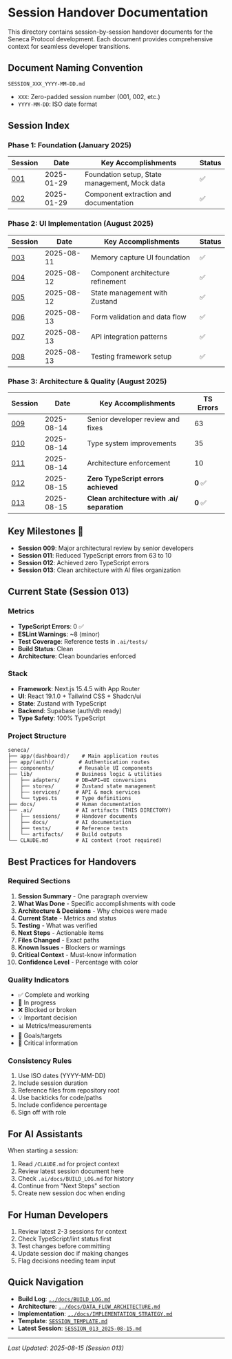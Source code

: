 # Session Handover Documentation

This directory contains session-by-session handover documents for the Seneca Protocol development. Each document provides comprehensive context for seamless developer transitions.

## Document Naming Convention

```
SESSION_XXX_YYYY-MM-DD.md
```
- `XXX`: Zero-padded session number (001, 002, etc.)
- `YYYY-MM-DD`: ISO date format

## Session Index

### Phase 1: Foundation (January 2025)
| Session | Date | Key Accomplishments | Status |
|---------|------|-------------------|---------|
| [001](SESSION_001_2025-01-29.md) | 2025-01-29 | Foundation setup, State management, Mock data | ✅ |
| [002](SESSION_002_2025-01-29.md) | 2025-01-29 | Component extraction and documentation | ✅ |

### Phase 2: UI Implementation (August 2025)
| Session | Date | Key Accomplishments | Status |
|---------|------|-------------------|---------|
| [003](SESSION_003_2025-08-11.md) | 2025-08-11 | Memory capture UI foundation | ✅ |
| [004](SESSION_004_2025-08-12.md) | 2025-08-12 | Component architecture refinement | ✅ |
| [005](SESSION_005_2025-08-12.md) | 2025-08-12 | State management with Zustand | ✅ |
| [006](SESSION_006_2025-08-13.md) | 2025-08-13 | Form validation and data flow | ✅ |
| [007](SESSION_007_2025-08-13.md) | 2025-08-13 | API integration patterns | ✅ |
| [008](SESSION_008_2025-08-13.md) | 2025-08-13 | Testing framework setup | ✅ |

### Phase 3: Architecture & Quality (August 2025)
| Session | Date | Key Accomplishments | TS Errors |
|---------|------|-------------------|-----------|
| [009](SESSION_009_2025-08-14.md) | 2025-08-14 | Senior developer review and fixes | 63 |
| [010](SESSION_010_2025-08-14.md) | 2025-08-14 | Type system improvements | 35 |
| [011](SESSION_011_2025-08-14.md) | 2025-08-14 | Architecture enforcement | 10 |
| [012](SESSION_012_2025-08-15.md) | 2025-08-15 | **Zero TypeScript errors achieved** | **0** ✅ |
| [013](SESSION_013_2025-08-15.md) | 2025-08-15 | **Clean architecture with .ai/ separation** | **0** ✅ |

## Key Milestones 🎯

- **Session 009**: Major architectural review by senior developers
- **Session 011**: Reduced TypeScript errors from 63 to 10
- **Session 012**: Achieved zero TypeScript errors
- **Session 013**: Clean architecture with AI files organization

## Current State (Session 013)

### Metrics
- **TypeScript Errors**: 0 ✅
- **ESLint Warnings**: ~8 (minor)
- **Test Coverage**: Reference tests in `.ai/tests/`
- **Build Status**: Clean
- **Architecture**: Clean boundaries enforced

### Stack
- **Framework**: Next.js 15.4.5 with App Router
- **UI**: React 19.1.0 + Tailwind CSS + Shadcn/ui
- **State**: Zustand with TypeScript
- **Backend**: Supabase (auth/db ready)
- **Type Safety**: 100% TypeScript

### Project Structure
```
seneca/
├── app/(dashboard)/    # Main application routes
├── app/(auth)/        # Authentication routes
├── components/        # Reusable UI components
├── lib/              # Business logic & utilities
│   ├── adapters/     # DB↔API↔UI conversions
│   ├── stores/       # Zustand state management
│   ├── services/     # API & mock services
│   └── types.ts      # Type definitions
├── docs/             # Human documentation
├── .ai/              # AI artifacts (THIS DIRECTORY)
│   ├── sessions/     # Handover documents
│   ├── docs/         # AI documentation
│   ├── tests/        # Reference tests
│   └── artifacts/    # Build outputs
└── CLAUDE.md         # AI context (root required)
```

## Best Practices for Handovers

### Required Sections
1. **Session Summary** - One paragraph overview
2. **What Was Done** - Specific accomplishments with code
3. **Architecture & Decisions** - Why choices were made
4. **Current State** - Metrics and status
5. **Testing** - What was verified
6. **Next Steps** - Actionable items
7. **Files Changed** - Exact paths
8. **Known Issues** - Blockers or warnings
9. **Critical Context** - Must-know information
10. **Confidence Level** - Percentage with color

### Quality Indicators
- ✅ Complete and working
- 🚧 In progress
- ❌ Blocked or broken
- 💡 Important decision
- 📊 Metrics/measurements
- 🎯 Goals/targets
- 📌 Critical information

### Consistency Rules
1. Use ISO dates (YYYY-MM-DD)
2. Include session duration
3. Reference files from repository root
4. Use backticks for code/paths
5. Include confidence percentage
6. Sign off with role

## For AI Assistants

When starting a session:
1. Read `/CLAUDE.md` for project context
2. Review latest session document here
3. Check `.ai/docs/BUILD_LOG.md` for history
4. Continue from "Next Steps" section
5. Create new session doc when ending

## For Human Developers

1. Review latest 2-3 sessions for context
2. Check TypeScript/lint status first
3. Test changes before committing
4. Update session doc if making changes
5. Flag decisions needing team input

## Quick Navigation

- **Build Log**: [`../docs/BUILD_LOG.md`](../docs/BUILD_LOG.md)
- **Architecture**: [`../docs/DATA_FLOW_ARCHITECTURE.md`](../docs/DATA_FLOW_ARCHITECTURE.md)
- **Implementation**: [`../docs/IMPLEMENTATION_STRATEGY.md`](../docs/IMPLEMENTATION_STRATEGY.md)
- **Template**: [`SESSION_TEMPLATE.md`](SESSION_TEMPLATE.md)
- **Latest Session**: [`SESSION_013_2025-08-15.md`](SESSION_013_2025-08-15.md)

---

*Last Updated: 2025-08-15 (Session 013)*